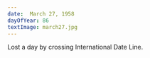 ```yaml
---
date:  March 27, 1958
dayOfYear: 86
textImage: march27.jpg
---
```

Lost a day by crossing International Date Line.